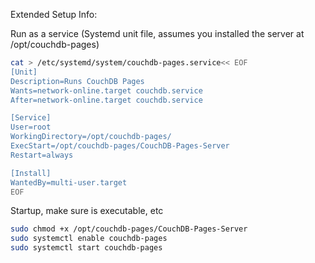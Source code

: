 Extended Setup Info:


Run as a service (Systemd unit file, assumes you installed the server at /opt/couchdb-pages)
```bash
cat > /etc/systemd/system/couchdb-pages.service<< EOF
[Unit]
Description=Runs CouchDB Pages
Wants=network-online.target couchdb.service
After=network-online.target couchdb.service

[Service]
User=root
WorkingDirectory=/opt/couchdb-pages/
ExecStart=/opt/couchdb-pages/CouchDB-Pages-Server
Restart=always

[Install]
WantedBy=multi-user.target
EOF
```

Startup, make sure is executable, etc
```bash
sudo chmod +x /opt/couchdb-pages/CouchDB-Pages-Server
sudo systemctl enable couchdb-pages
sudo systemctl start couchdb-pages
```

